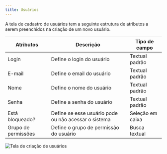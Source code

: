 ```yaml
---
title: Usuários
---
```


A tela de cadastro de usuários tem a seguinte estrutura de atributos a serem preenchidos na criação de um novo usuário.


| Atributos            | Descrição                                              | Tipo de campo    |
|----------------------|--------------------------------------------------------|------------------|
| Login                | Define o login do usuário                              | Textual padrão   |
| E-mail               | Define o email do usuário                              | Textual padrão   |
| Nome                 | Define o nome do usuário                               | Textual padrão   |
| Senha                | Define a senha do usuário                              | Textual padrão   |
| Está bloqueado?      | Define se esse usuário pode ou não acessar o sistema   | Seleção em caixa |
| Grupo de permissões  | Define o grupo de permissão do usuário                 | Busca textual    |

![Tela de criação de usuários](media/guide/3-utilizando-o-manuel/1-navegacao-interna/3-telas-de-cadastro/1-telas/6-usuarios/criar_usuario.png)